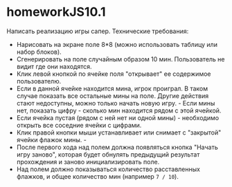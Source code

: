 # homeworkJS10.1
Написать реализацию игры сапер.
Технические требования: 
- Нарисовать на экране поле 8*8 (можно использовать таблицу или набор блоков). 
- Сгенерировать на поле случайным образом 10 мин. Пользователь не видит где они находятся. 
- Клик левой кнопкой по ячейке поля "открывает" ее содержимое пользователю.   
- Если в данной ячейке находится мина, игрок проиграл. В таком случае показать все остальные мины на поле. Другие действия стают недоступны, можно только начать новую игру.   - Если мины нет, показать цифру - сколько мин находится рядом с этой ячейкой.   
- Если ячейка пустая (рядом с ней нет ни одной мины) - необходимо открыть все соседние ячейки с цифрами. 
- Клик правой кнопки мыши устанавливает или снимает с "закрытой" ячейки флажок мины. -
- После первого хода над полем должна появляться кнопка "Начать игру заново",  которая будет обнулять предыдущий результат прохождения и заново инициализировать поле. 
- Над полем должно показываться количество расставленных флажков, и общее количество мин (например `7 / 10`).

